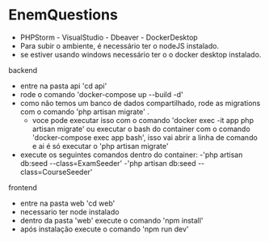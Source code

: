 # EnemQuestions

- PHPStorm - VisualStudio - Dbeaver - DockerDesktop
- Para subir o ambiente, é necessário ter o nodeJS instalado.
- se estiver usando windows necessário ter o o docker desktop instalado. 

backend 
- entre na pasta api 'cd api'
- rode o comando 'docker-compose up --build -d'
- como não temos um banco de dados compartilhado, rode as migrations com o comando 'php artisan migrate' .
    - voce pode executar isso com o comando 'docker exec -it app php artisan migrate' ou executar o bash do container com o comando 'docker-compose exec app bash', isso vai abrir a linha de comando e ai é só executar o 'php artisan migrate'
- execute os seguintes comandos dentro do container:
    -'php artisan db:seed --class=ExamSeeder' 
    -'php artisan db:seed --class=CourseSeeder' 


frontend 
- entre na pasta web 'cd web'
- necessario ter node instalado
- dentro da pasta 'web' execute o comando 'npm install'
- após instalação execute o comando 'npm run dev'
